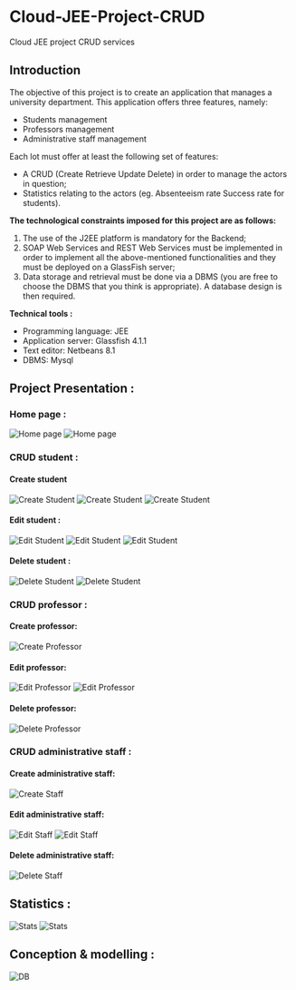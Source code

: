 # Cloud-JEE-Project-CRUD
Cloud JEE project CRUD services
## Introduction
The objective of this project is to create an application that manages a university department. 
This application offers three features, namely:
* Students management
* Professors management
* Administrative staff management

Each lot must offer at least the following set of features:
* A CRUD (Create Retrieve Update Delete) in order to manage the actors in question;
* Statistics relating to the actors (eg. Absenteeism rate Success rate for students).

**The technological constraints imposed for this project are as follows:**
1. The use of the J2EE platform is mandatory for the Backend;
2. SOAP Web Services and REST Web Services must be implemented in order to implement all the above-mentioned functionalities and they must be deployed on a GlassFish server;
3. Data storage and retrieval must be done via a DBMS (you are free to choose the DBMS that you think is appropriate). A database design is then required.

**Technical tools  :**
* Programming language: JEE
* Application server: Glassfish 4.1.1
* Text editor: Netbeans 8.1
* DBMS: Mysql


## Project Presentation :
### Home page :
![Home page](https://raw.githubusercontent.com/AdamAbidi/Cloud-JEE-Project-CRUD/master/Images/2.png)
![Home page](https://raw.githubusercontent.com/AdamAbidi/Cloud-JEE-Project-CRUD/master/Images/3.png)

### CRUD student :
#### Create student
![Create Student](https://raw.githubusercontent.com/AdamAbidi/Cloud-JEE-Project-CRUD/master/Images/4.png)
![Create Student](https://raw.githubusercontent.com/AdamAbidi/Cloud-JEE-Project-CRUD/master/Images/5.png)
![Create Student](https://raw.githubusercontent.com/AdamAbidi/Cloud-JEE-Project-CRUD/master/Images/6.png)
#### Edit student :
![Edit Student](https://raw.githubusercontent.com/AdamAbidi/Cloud-JEE-Project-CRUD/master/Images/7.png)
![Edit Student](https://raw.githubusercontent.com/AdamAbidi/Cloud-JEE-Project-CRUD/master/Images/8.png)
![Edit Student](https://raw.githubusercontent.com/AdamAbidi/Cloud-JEE-Project-CRUD/master/Images/9.png)
#### Delete student :
![Delete Student](https://raw.githubusercontent.com/AdamAbidi/Cloud-JEE-Project-CRUD/master/Images/10.png)
![Delete Student](https://raw.githubusercontent.com/AdamAbidi/Cloud-JEE-Project-CRUD/master/Images/11.png)

### CRUD professor :
#### Create professor:
![Create Professor](https://raw.githubusercontent.com/AdamAbidi/Cloud-JEE-Project-CRUD/master/Images/12.png)
#### Edit professor:
![Edit Professor](https://raw.githubusercontent.com/AdamAbidi/Cloud-JEE-Project-CRUD/master/Images/13.png)
![Edit Professor](https://raw.githubusercontent.com/AdamAbidi/Cloud-JEE-Project-CRUD/master/Images/14.png)
#### Delete professor:
![Delete Professor](https://raw.githubusercontent.com/AdamAbidi/Cloud-JEE-Project-CRUD/master/Images/15.png)


### CRUD administrative staff :
#### Create administrative staff:
![Create Staff](https://raw.githubusercontent.com/AdamAbidi/Cloud-JEE-Project-CRUD/master/Images/16.png)
#### Edit administrative staff:
![Edit Staff](https://raw.githubusercontent.com/AdamAbidi/Cloud-JEE-Project-CRUD/master/Images/17.png)
![Edit Staff](https://raw.githubusercontent.com/AdamAbidi/Cloud-JEE-Project-CRUD/master/Images/18.png)
#### Delete administrative staff:
![Delete Staff](https://raw.githubusercontent.com/AdamAbidi/Cloud-JEE-Project-CRUD/master/Images/19.png)

## Statistics :
![Stats](https://raw.githubusercontent.com/AdamAbidi/Cloud-JEE-Project-CRUD/master/Images/20.png)
![Stats](https://raw.githubusercontent.com/AdamAbidi/Cloud-JEE-Project-CRUD/master/Images/21.png)

## Conception & modelling :
![DB](https://raw.githubusercontent.com/AdamAbidi/Cloud-JEE-Project-CRUD/master/Images/22.PNG)
